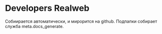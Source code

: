 # Developers Realweb

Собиирается автоматически, и мирорится на github. Подпапки собирает служба meta.docs_generate.

